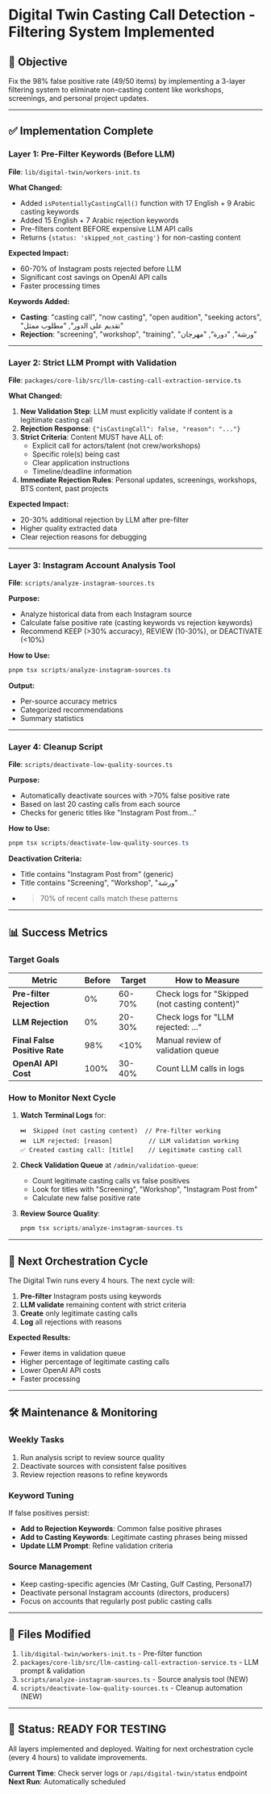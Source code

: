 # Digital Twin Casting Call Detection - Filtering System Implemented

## 🎯 Objective
Fix the 98% false positive rate (49/50 items) by implementing a 3-layer filtering system to eliminate non-casting content like workshops, screenings, and personal project updates.

---

## ✅ Implementation Complete

### Layer 1: Pre-Filter Keywords (Before LLM)
**File**: `lib/digital-twin/workers-init.ts`

**What Changed:**
- Added `isPotentiallyCastingCall()` function with 17 English + 9 Arabic casting keywords
- Added 15 English + 7 Arabic rejection keywords  
- Pre-filters content BEFORE expensive LLM API calls
- Returns `{status: 'skipped_not_casting'}` for non-casting content

**Expected Impact:**
- 60-70% of Instagram posts rejected before LLM
- Significant cost savings on OpenAI API calls
- Faster processing times

**Keywords Added:**
- **Casting**: "casting call", "now casting", "open audition", "seeking actors", "تقديم على الدور", "مطلوب ممثل"
- **Rejection**: "screening", "workshop", "training", "ورشة", "دورة", "مهرجان"

---

### Layer 2: Strict LLM Prompt with Validation
**File**: `packages/core-lib/src/llm-casting-call-extraction-service.ts`

**What Changed:**
1. **New Validation Step**: LLM must explicitly validate if content is a legitimate casting call
2. **Rejection Response**: `{"isCastingCall": false, "reason": "..."}` 
3. **Strict Criteria**: Content MUST have ALL of:
   - Explicit call for actors/talent (not crew/workshops)
   - Specific role(s) being cast
   - Clear application instructions
   - Timeline/deadline information
4. **Immediate Rejection Rules**: Personal updates, screenings, workshops, BTS content, past projects

**Expected Impact:**
- 20-30% additional rejection by LLM after pre-filter
- Higher quality extracted data
- Clear rejection reasons for debugging

---

### Layer 3: Instagram Account Analysis Tool
**File**: `scripts/analyze-instagram-sources.ts`

**Purpose:**
- Analyze historical data from each Instagram source
- Calculate false positive rate (casting keywords vs rejection keywords)
- Recommend KEEP (>30% accuracy), REVIEW (10-30%), or DEACTIVATE (<10%)

**How to Use:**
```powershell
pnpm tsx scripts/analyze-instagram-sources.ts
```

**Output:**
- Per-source accuracy metrics
- Categorized recommendations
- Summary statistics

---

### Layer 4: Cleanup Script
**File**: `scripts/deactivate-low-quality-sources.ts`

**Purpose:**
- Automatically deactivate sources with >70% false positive rate
- Based on last 20 casting calls from each source
- Checks for generic titles like "Instagram Post from..."

**How to Use:**
```powershell
pnpm tsx scripts/deactivate-low-quality-sources.ts
```

**Deactivation Criteria:**
- Title contains "Instagram Post from" (generic)
- Title contains "Screening", "Workshop", "ورشة"
- >70% of recent calls match these patterns

---

## 📊 Success Metrics

### Target Goals
| Metric | Before | Target | How to Measure |
|--------|--------|--------|----------------|
| **Pre-filter Rejection** | 0% | 60-70% | Check logs for "Skipped (not casting content)" |
| **LLM Rejection** | 0% | 20-30% | Check logs for "LLM rejected: ..." |
| **Final False Positive Rate** | 98% | <10% | Manual review of validation queue |
| **OpenAI API Cost** | 100% | 30-40% | Count LLM calls in logs |

### How to Monitor Next Cycle

1. **Watch Terminal Logs** for:
   ```
   ⏭️  Skipped (not casting content)  // Pre-filter working
   ⏭️  LLM rejected: [reason]          // LLM validation working
   ✅ Created casting call: [title]    // Legitimate casting call
   ```

2. **Check Validation Queue** at `/admin/validation-queue`:
   - Count legitimate casting calls vs false positives
   - Look for titles with "Screening", "Workshop", "Instagram Post from"
   - Calculate new false positive rate

3. **Review Source Quality**:
   ```powershell
   pnpm tsx scripts/analyze-instagram-sources.ts
   ```

---

## 🔄 Next Orchestration Cycle

The Digital Twin runs every 4 hours. The next cycle will:

1. **Pre-filter** Instagram posts using keywords
2. **LLM validate** remaining content with strict criteria
3. **Create** only legitimate casting calls
4. **Log** all rejections with reasons

**Expected Results:**
- Fewer items in validation queue
- Higher percentage of legitimate casting calls
- Lower OpenAI API costs
- Faster processing

---

## 🛠️ Maintenance & Monitoring

### Weekly Tasks
1. Run analysis script to review source quality
2. Deactivate sources with consistent false positives
3. Review rejection reasons to refine keywords

### Keyword Tuning
If false positives persist:
- **Add to Rejection Keywords**: Common false positive phrases
- **Add to Casting Keywords**: Legitimate casting phrases being missed
- **Update LLM Prompt**: Refine validation criteria

### Source Management
- Keep casting-specific agencies (Mr Casting, Gulf Casting, Persona17)
- Deactivate personal Instagram accounts (directors, producers)
- Focus on accounts that regularly post public casting calls

---

## 📝 Files Modified

1. `lib/digital-twin/workers-init.ts` - Pre-filter function
2. `packages/core-lib/src/llm-casting-call-extraction-service.ts` - LLM prompt & validation
3. `scripts/analyze-instagram-sources.ts` - Source analysis tool (NEW)
4. `scripts/deactivate-low-quality-sources.ts` - Cleanup automation (NEW)

---

## 🚀 Status: READY FOR TESTING

All layers implemented and deployed. Waiting for next orchestration cycle (every 4 hours) to validate improvements.

**Current Time**: Check server logs or `/api/digital-twin/status` endpoint  
**Next Run**: Automatically scheduled

